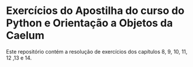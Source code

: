 # Exercícios do Apostilha do curso do Python e Orientação a Objetos da Caelum

Este repositório contém a resolução de exercícios dos capítulos 8, 9, 10, 11, 12 ,13 e 14.
